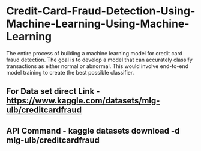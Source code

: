 # Credit-Card-Fraud-Detection-Using-Machine-Learning-Using-Machine-Learning
The entire process of building a machine learning model for credit card fraud detection. The goal is to develop a model that can accurately classify transactions as either normal or abnormal. This would involve end-to-end model training to create the best possible classifier.


## For Data set direct Link - https://www.kaggle.com/datasets/mlg-ulb/creditcardfraud

## API Command - kaggle datasets download -d mlg-ulb/creditcardfraud
